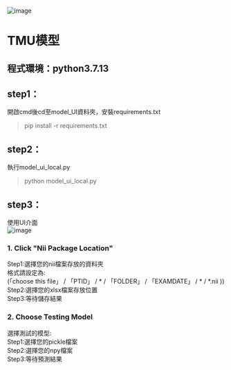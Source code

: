 ![image](https://github.com/tircra3/model/raw/main/model_img/TIRClogo.png)
# TMU模型
## 程式環境：python3.7.13 <br>
## step1：<br>
開啟cmd後cd至model_UI資料夾，安裝requirements.txt <br>
> pip install -r requirements.txt <br>
## step2：<br>
執行model_ui_local.py <br>
> python model_ui_local.py
## step3：<br>
使用UI介面 <br>
![image](https://github.com/tircra3/model/raw/main/model_img/UI.png)

### 1. Click "Nii Package Location" <br>
Step1:選擇您的nii檔案存放的資料夾 <br>
格式請設定為: <br>
(「choose this file」 / 「PTID」 / * / 「FOLDER」 / 「EXAMDATE」 / * / *.nii )) <br>
Step2:選擇您的xlsx檔案存放位置 <br>
Step3:等待儲存結果 <br>

### 2. Choose Testing Model <br>
選擇測試的模型: <br>
Step1:選擇您的pickle檔案 <br>
Step2:選擇您的npy檔案 <br>
Step3:等待預測結果 <br>
